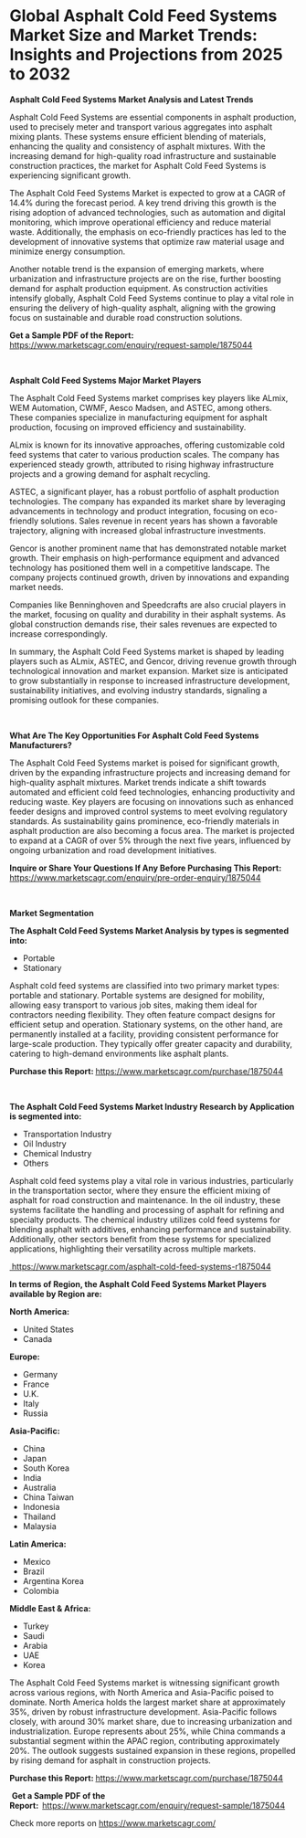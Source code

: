 <p><h1>Global Asphalt Cold Feed Systems Market Size and Market Trends: Insights and Projections from 2025 to 2032</h1></p><p><strong>Asphalt Cold Feed Systems Market Analysis and Latest Trends</strong></p>
<p><p>Asphalt Cold Feed Systems are essential components in asphalt production, used to precisely meter and transport various aggregates into asphalt mixing plants. These systems ensure efficient blending of materials, enhancing the quality and consistency of asphalt mixtures. With the increasing demand for high-quality road infrastructure and sustainable construction practices, the market for Asphalt Cold Feed Systems is experiencing significant growth.</p><p>The Asphalt Cold Feed Systems Market is expected to grow at a CAGR of 14.4% during the forecast period. A key trend driving this growth is the rising adoption of advanced technologies, such as automation and digital monitoring, which improve operational efficiency and reduce material waste. Additionally, the emphasis on eco-friendly practices has led to the development of innovative systems that optimize raw material usage and minimize energy consumption.</p><p>Another notable trend is the expansion of emerging markets, where urbanization and infrastructure projects are on the rise, further boosting demand for asphalt production equipment. As construction activities intensify globally, Asphalt Cold Feed Systems continue to play a vital role in ensuring the delivery of high-quality asphalt, aligning with the growing focus on sustainable and durable road construction solutions.</p></p>
<p><strong>Get a Sample PDF of the Report:&nbsp;</strong> <a href="https://www.marketscagr.com/enquiry/request-sample/1875044?utm_campaign=2677&utm_medium=2&utm_source=Github&utm_content=ia&utm_term=28022025&utm_id=asphalt-cold-feed-systems">https://www.marketscagr.com/enquiry/request-sample/1875044</a></p>
<p>&nbsp;</p>
<p><strong>Asphalt Cold Feed Systems Major Market Players</strong></p>
<p><p>The Asphalt Cold Feed Systems market comprises key players like ALmix, WEM Automation, CWMF, Aesco Madsen, and ASTEC, among others. These companies specialize in manufacturing equipment for asphalt production, focusing on improved efficiency and sustainability. </p><p>ALmix is known for its innovative approaches, offering customizable cold feed systems that cater to various production scales. The company has experienced steady growth, attributed to rising highway infrastructure projects and a growing demand for asphalt recycling. </p><p>ASTEC, a significant player, has a robust portfolio of asphalt production technologies. The company has expanded its market share by leveraging advancements in technology and product integration, focusing on eco-friendly solutions. Sales revenue in recent years has shown a favorable trajectory, aligning with increased global infrastructure investments.</p><p>Gencor is another prominent name that has demonstrated notable market growth. Their emphasis on high-performance equipment and advanced technology has positioned them well in a competitive landscape. The company projects continued growth, driven by innovations and expanding market needs.</p><p>Companies like Benninghoven and Speedcrafts are also crucial players in the market, focusing on quality and durability in their asphalt systems. As global construction demands rise, their sales revenues are expected to increase correspondingly.</p><p>In summary, the Asphalt Cold Feed Systems market is shaped by leading players such as ALmix, ASTEC, and Gencor, driving revenue growth through technological innovation and market expansion. Market size is anticipated to grow substantially in response to increased infrastructure development, sustainability initiatives, and evolving industry standards, signaling a promising outlook for these companies.</p></p>
<p>&nbsp;</p>
<p><strong>What Are The Key Opportunities For Asphalt Cold Feed Systems Manufacturers?</strong></p>
<p><p>The Asphalt Cold Feed Systems market is poised for significant growth, driven by the expanding infrastructure projects and increasing demand for high-quality asphalt mixtures. Market trends indicate a shift towards automated and efficient cold feed technologies, enhancing productivity and reducing waste. Key players are focusing on innovations such as enhanced feeder designs and improved control systems to meet evolving regulatory standards. As sustainability gains prominence, eco-friendly materials in asphalt production are also becoming a focus area. The market is projected to expand at a CAGR of over 5% through the next five years, influenced by ongoing urbanization and road development initiatives.</p></p>
<p><strong>Inquire or Share Your Questions If Any Before Purchasing This Report:</strong> <a href="https://www.marketscagr.com/enquiry/pre-order-enquiry/1875044?utm_campaign=2677&utm_medium=2&utm_source=Github&utm_content=ia&utm_term=28022025&utm_id=asphalt-cold-feed-systems">https://www.marketscagr.com/enquiry/pre-order-enquiry/1875044</a></p>
<p>&nbsp;</p>
<p><strong>Market Segmentation</strong></p>
<p><strong>The Asphalt Cold Feed Systems Market Analysis by types is segmented into:</strong></p>
<p><ul><li>Portable</li><li>Stationary</li></ul></p>
<p><p>Asphalt cold feed systems are classified into two primary market types: portable and stationary. Portable systems are designed for mobility, allowing easy transport to various job sites, making them ideal for contractors needing flexibility. They often feature compact designs for efficient setup and operation. Stationary systems, on the other hand, are permanently installed at a facility, providing consistent performance for large-scale production. They typically offer greater capacity and durability, catering to high-demand environments like asphalt plants.</p></p>
<p><strong>Purchase this Report:&nbsp;</strong><a href="https://www.marketscagr.com/purchase/1875044?utm_campaign=2677&utm_medium=2&utm_source=Github&utm_content=ia&utm_term=28022025&utm_id=asphalt-cold-feed-systems">https://www.marketscagr.com/purchase/1875044</a></p>
<p>&nbsp;</p>
<p><strong>The Asphalt Cold Feed Systems Market Industry Research by Application is segmented into:</strong></p>
<p><ul><li>Transportation Industry</li><li>Oil Industry</li><li>Chemical Industry</li><li>Others</li></ul></p>
<p><p>Asphalt cold feed systems play a vital role in various industries, particularly in the transportation sector, where they ensure the efficient mixing of asphalt for road construction and maintenance. In the oil industry, these systems facilitate the handling and processing of asphalt for refining and specialty products. The chemical industry utilizes cold feed systems for blending asphalt with additives, enhancing performance and sustainability. Additionally, other sectors benefit from these systems for specialized applications, highlighting their versatility across multiple markets.</p></p>
<p><a href="https://www.marketscagr.com/asphalt-cold-feed-systems-r1875044?utm_campaign=2677&utm_medium=2&utm_source=Github&utm_content=ia&utm_term=28022025&utm_id=asphalt-cold-feed-systems">&nbsp;https://www.marketscagr.com/asphalt-cold-feed-systems-r1875044</a></p>
<p><strong>In terms of Region, the Asphalt Cold Feed Systems Market Players available by Region are:</strong></p>
<p>
    <p> <strong> North America: </strong>
        <ul>
            <li>United States</li>
            <li>Canada</li>
        </ul>
        </p> 
    <p> <strong> Europe: </strong>
        <ul>
            <li>Germany</li>
            <li>France</li>
            <li>U.K.</li>
            <li>Italy</li>
            <li>Russia</li>
        </ul>
        </p> 
    <p> <strong> Asia-Pacific: </strong>
        <ul>
            <li>China</li>
            <li>Japan</li>
            <li>South Korea</li>
            <li>India</li>
            <li>Australia</li>
            <li>China Taiwan</li>
            <li>Indonesia</li>
            <li>Thailand</li>
            <li>Malaysia</li>
        </ul>
        </p> 
    <p> <strong> Latin America: </strong>
        <ul>
            <li>Mexico</li>
            <li>Brazil</li>
            <li>Argentina Korea</li>
            <li>Colombia</li>
        </ul>
        </p> 
    <p> <strong> Middle East & Africa: </strong>
        <ul>
            <li>Turkey</li>
            <li>Saudi</li>
            <li>Arabia</li>
            <li>UAE</li>
            <li>Korea</li>
        </ul>
    </p>
    </p>
<p><p>The Asphalt Cold Feed Systems market is witnessing significant growth across various regions, with North America and Asia-Pacific poised to dominate. North America holds the largest market share at approximately 35%, driven by robust infrastructure development. Asia-Pacific follows closely, with around 30% market share, due to increasing urbanization and industrialization. Europe represents about 25%, while China commands a substantial segment within the APAC region, contributing approximately 20%. The outlook suggests sustained expansion in these regions, propelled by rising demand for asphalt in construction projects.</p></p>
<p><strong>Purchase this Report: </strong><a href="https://www.marketscagr.com/purchase/1875044?utm_campaign=2677&utm_medium=2&utm_source=Github&utm_content=ia&utm_term=28022025&utm_id=asphalt-cold-feed-systems">https://www.marketscagr.com/purchase/1875044</a></p>
<p>&nbsp;<strong>Get a Sample PDF of the Report:&nbsp;&nbsp;</strong><a href="https://www.marketscagr.com/enquiry/request-sample/1875044?utm_campaign=2677&utm_medium=2&utm_source=Github&utm_content=ia&utm_term=28022025&utm_id=asphalt-cold-feed-systems">https://www.marketscagr.com/enquiry/request-sample/1875044</a></p>
<p><strong></strong></p>
<p>Check more reports on <a href="https://www.marketscagr.com/?utm_campaign=2677&utm_medium=2&utm_source=Github&utm_content=ia&utm_term=28022025&utm_id=asphalt-cold-feed-systems">https://www.marketscagr.com/</a></p>